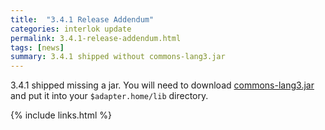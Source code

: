 ```yaml
---
title:  "3.4.1 Release Addendum"
categories: interlok update
permalink: 3.4.1-release-addendum.html
tags: [news]
summary: 3.4.1 shipped without commons-lang3.jar
---
```


3.4.1 shipped missing a jar. You will need to download [commons-lang3.jar](http://central.maven.org/maven2/org/apache/commons/commons-lang3/3.5/commons-lang3-3.5.jar) and put it into your `$adapter.home/lib` directory.


{% include links.html %}
